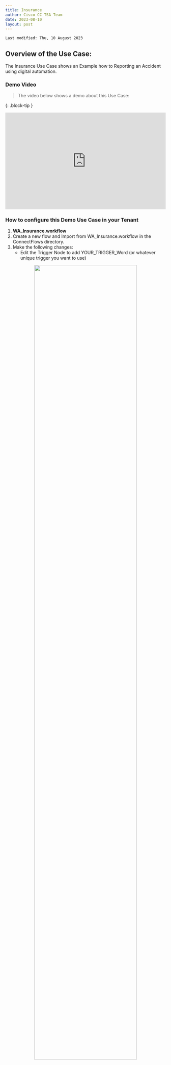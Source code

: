 ```yaml
---
title: Insurance
author: Cisco CC TSA Team
date: 2023-08-10
layout: post
---
```


```
Last modified: Thu, 10 August 2023
```

## Overview of the Use Case:

The Insurance Use Case shows an Example how to Reporting an Accident using digital automation.


### Demo Video

> The video below shows a demo about this Use Case:

{: .block-tip }
<div style="padding-bottom:60.25%; position:relative; display:block; width: 100%">
	<iframe src="https://app.vidcast.io/share/a5995031-16b4-49a5-abe2-30beee362f43" width="100%" height="100%" title="Station Login" frameborder="0" loading="lazy" allowfullscreen style="position:absolute; top:0; left: 0"></iframe>
</div>

### How to configure this Demo Use Case in your Tenant

1.	**WA_Insurance.workflow**
2. Create a new flow and Import from WA_Insurance.workflow in the ConnectFlows directory.
3. Make the following changes:
   - 	Edit the Trigger Node to add YOUR_TRIGGER_Word (or whatever unique trigger you want to use)

<center><img src="https://webexcctsa.github.io/wxcc-usecases/assets/gitbook/images/Insurance/triggerword.png" width="80%"></center>


- In the Agent Handover path edit the Queue Task to add your own queue
- Open and save All Receive nodes.
- Open the QnABot node and select the QA BOT created above [QA BOT Name]
- Save and Make Live – select the appropriate WhatsApp App.




## Flows 


<br>
<br>
---

  <script>
    document.addEventListener('DOMContentLoaded', () => {
      console.log('DOMContentLoaded OKOK')
    })

    window.addEventListener('load', () => {
      console.log('window load OK')
    })
  </script>

<p style="text-align:center"><strong>Congratulations, you have completed this lab! You can continue with the next one.</strong></p>
		
<center><img src="https://webexcctsa.github.io/wxcc-usecases/assets/gitbook/images/webex-small.png" width="100"></center>